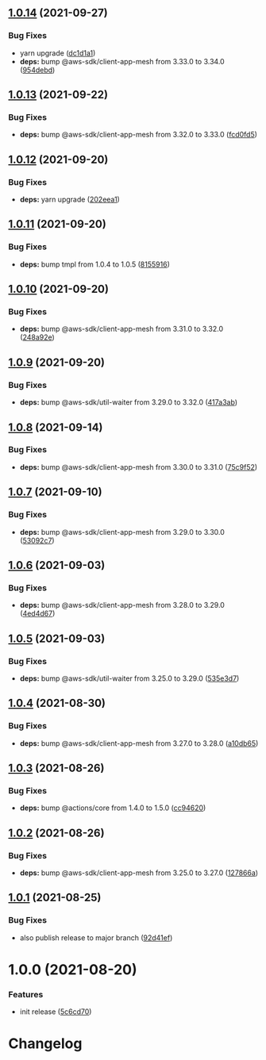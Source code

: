 ## [1.0.14](https://github.com/scribd/amazon-appmesh-virtual-gateway-route-action/compare/v1.0.13...v1.0.14) (2021-09-27)


### Bug Fixes

* yarn upgrade ([dc1d1a1](https://github.com/scribd/amazon-appmesh-virtual-gateway-route-action/commit/dc1d1a10fa3e45dd5980fe29a4025c5d6d610c18))
* **deps:** bump @aws-sdk/client-app-mesh from 3.33.0 to 3.34.0 ([954debd](https://github.com/scribd/amazon-appmesh-virtual-gateway-route-action/commit/954debd9b351d8abc9c7f159a5d2d3e183960244))

## [1.0.13](https://github.com/scribd/amazon-appmesh-virtual-gateway-route-action/compare/v1.0.12...v1.0.13) (2021-09-22)


### Bug Fixes

* **deps:** bump @aws-sdk/client-app-mesh from 3.32.0 to 3.33.0 ([fcd0fd5](https://github.com/scribd/amazon-appmesh-virtual-gateway-route-action/commit/fcd0fd519d939848641cff33d9f43b4fb72db913))

## [1.0.12](https://github.com/scribd/amazon-appmesh-virtual-gateway-route-action/compare/v1.0.11...v1.0.12) (2021-09-20)


### Bug Fixes

* **deps:** yarn upgrade ([202eea1](https://github.com/scribd/amazon-appmesh-virtual-gateway-route-action/commit/202eea10dfbfc2903dc52bd610864831ea0d80f1))

## [1.0.11](https://github.com/scribd/amazon-appmesh-virtual-gateway-route-action/compare/v1.0.10...v1.0.11) (2021-09-20)


### Bug Fixes

* **deps:** bump tmpl from 1.0.4 to 1.0.5 ([8155916](https://github.com/scribd/amazon-appmesh-virtual-gateway-route-action/commit/81559161301b7b2097463e465e55d679e849ee6c))

## [1.0.10](https://github.com/scribd/amazon-appmesh-virtual-gateway-route-action/compare/v1.0.9...v1.0.10) (2021-09-20)


### Bug Fixes

* **deps:** bump @aws-sdk/client-app-mesh from 3.31.0 to 3.32.0 ([248a92e](https://github.com/scribd/amazon-appmesh-virtual-gateway-route-action/commit/248a92ed74bea1c722922cbe20535ffe45650a5f))

## [1.0.9](https://github.com/scribd/amazon-appmesh-virtual-gateway-route-action/compare/v1.0.8...v1.0.9) (2021-09-20)


### Bug Fixes

* **deps:** bump @aws-sdk/util-waiter from 3.29.0 to 3.32.0 ([417a3ab](https://github.com/scribd/amazon-appmesh-virtual-gateway-route-action/commit/417a3ab46609c088b57fdcd987b98d15eaf08266))

## [1.0.8](https://github.com/scribd/amazon-appmesh-virtual-gateway-route-action/compare/v1.0.7...v1.0.8) (2021-09-14)


### Bug Fixes

* **deps:** bump @aws-sdk/client-app-mesh from 3.30.0 to 3.31.0 ([75c9f52](https://github.com/scribd/amazon-appmesh-virtual-gateway-route-action/commit/75c9f5207594d3a5e4a585165bdff3bf8d170078))

## [1.0.7](https://github.com/scribd/amazon-appmesh-virtual-gateway-route-action/compare/v1.0.6...v1.0.7) (2021-09-10)


### Bug Fixes

* **deps:** bump @aws-sdk/client-app-mesh from 3.29.0 to 3.30.0 ([53092c7](https://github.com/scribd/amazon-appmesh-virtual-gateway-route-action/commit/53092c7c1d44312a1240bd9fcb841933dee6f90a))

## [1.0.6](https://github.com/scribd/amazon-appmesh-virtual-gateway-route-action/compare/v1.0.5...v1.0.6) (2021-09-03)


### Bug Fixes

* **deps:** bump @aws-sdk/client-app-mesh from 3.28.0 to 3.29.0 ([4ed4d67](https://github.com/scribd/amazon-appmesh-virtual-gateway-route-action/commit/4ed4d67cf5dd65a148bc9f13a5a783aea3a88773))

## [1.0.5](https://github.com/scribd/amazon-appmesh-virtual-gateway-route-action/compare/v1.0.4...v1.0.5) (2021-09-03)


### Bug Fixes

* **deps:** bump @aws-sdk/util-waiter from 3.25.0 to 3.29.0 ([535e3d7](https://github.com/scribd/amazon-appmesh-virtual-gateway-route-action/commit/535e3d7216a6ef30104a77eacee710802779b83f))

## [1.0.4](https://github.com/scribd/amazon-appmesh-virtual-gateway-route-action/compare/v1.0.3...v1.0.4) (2021-08-30)


### Bug Fixes

* **deps:** bump @aws-sdk/client-app-mesh from 3.27.0 to 3.28.0 ([a10db65](https://github.com/scribd/amazon-appmesh-virtual-gateway-route-action/commit/a10db650e0632adb2e29f677c14805a7db504383))

## [1.0.3](https://github.com/scribd/amazon-appmesh-virtual-gateway-route-action/compare/v1.0.2...v1.0.3) (2021-08-26)


### Bug Fixes

* **deps:** bump @actions/core from 1.4.0 to 1.5.0 ([cc94620](https://github.com/scribd/amazon-appmesh-virtual-gateway-route-action/commit/cc946209faaafe9304edfa30e95f8e5647d9b129))

## [1.0.2](https://github.com/scribd/amazon-appmesh-virtual-gateway-route-action/compare/v1.0.1...v1.0.2) (2021-08-26)


### Bug Fixes

* **deps:** bump @aws-sdk/client-app-mesh from 3.25.0 to 3.27.0 ([127866a](https://github.com/scribd/amazon-appmesh-virtual-gateway-route-action/commit/127866a8b62eca054ae3ff03917852daef1bee7b))

## [1.0.1](https://github.com/scribd/amazon-appmesh-virtual-gateway-route-action/compare/v1.0.0...v1.0.1) (2021-08-25)


### Bug Fixes

* also publish release to major branch ([92d41ef](https://github.com/scribd/amazon-appmesh-virtual-gateway-route-action/commit/92d41ef0595f60d2c6778d1baf0d59045904cc5c))

# 1.0.0 (2021-08-20)


### Features

* init release ([5c6cd70](https://github.com/scribd/amazon-appmesh-virtual-gateway-route-action/commit/5c6cd701a004e123f14dd6b69dbe7c5b22e3888d))

# Changelog
